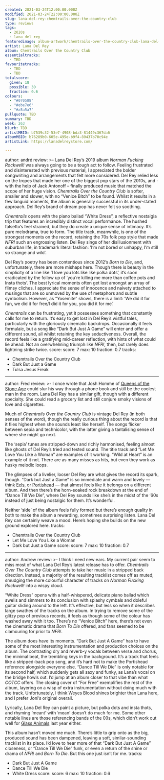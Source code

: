 ```yaml
---
created: 2021-03-24T12:00:00.000Z
modified: 2021-03-24T22:00:00.000Z
slug: lana-del-rey-chemtrails-over-the-country-club
type: reviews
tags:
  - 2020s
  - lana del rey
featuredimage: album-artwork/chemtrails-over-the-country-club-lana-del-rey.jpg
artist: Lana Del Rey
album: Chemtrails Over the Country Club
essentialtracks:
  - TBD
favouritetracks:
  - TBD
  - TBD
totalscore:
  given: 18
  possible: 30
  fraction: 0.6
colours:
  - "#070508"
  - "#ebe7e6"
  - "#a5a5a7"
pullquote: TBD
summary: TBD
week: 263
blurb: TBD
artistMBID: b7539c32-53e7-4908-bda3-81449c367da6
albumMBID: b76289b0-605e-495e-b9f4-80437b70c94e
artistLink: https://lanadelreystore.com/

---
```

author: andré
review: >-
  Lana Del Rey’s 2019 album _Norman Fucking Rockwell!_ was always going to be a tough act to follow. Feeling frustrated and disinterested with previous material, I appreciated the bolder songwriting and arrangements that felt more considered. Del Rey relied less on the tropes that made her one of the biggest pop stars of the 2010s, and - with the help of Jack Antonoff – finally produced music that matched the scope of her huge vision. _Chemtrails Over the Country Club_ is softer, smaller and slower, with no “Venice Bitch” to be found. Whilst it results in a few languid moments, the album is generally successful in its under-stated approach. Del Rey’s brand of dream pop has never felt so soothing.


  _Chemtrails_ opens with the piano ballad “White Dress”, a reflective nostalgia trip that features an incredibly distinct vocal performance. The hushed falsetto’s feel strained, but they do create a unique sense of intimacy. It’s pure melodrama, true to form. The title track, meanwhile, is one of the strongest moments on the record, retaining the 70s folk pop style that made _NFR!_ such an engrossing listen. Del Rey sings of her disillusionment with suburban life, in trademark literal fashion: ’I’m not bored or unhappy, I’m still so strange and wild’.


  Del Rey’s poetry has been contentious since 2012’s _Born to Die_, and, unfortunately, there are more mishaps here. Though there is beauty in the simplicity of a line like ’I love you lots like like polka dots’, it’s soon eradicated by the follow up of ’you’re killing me more than coffee pots and Insta thots’. The best lyrical moments often get lost amongst an array of flimsy cliches. I appreciate the sense of innocence and naivety attached to musings that are so unmoved by the use of metaphors and subtle symbolism. However, as “Yosemite” shows, there is a limit: ’We did it for fun, we did it for free/I did it for you, you did it for me’.


  _Chemtrails_ can be frustrating, yet it possesses something that constantly calls for me to return. It’s easy to get lost in Del Rey’s wistful tales, particularly with the gloriously cinematic backdrops. Occasionally it feels formulaic, but a song like “Dark But Just A Game” will enter and offer a different sound, all whilst retaining the key seductiveness. Overall, the record feels like a gratifying mid-career reflection, with hints of what could lie ahead. Not an overwhelming triumph like _NFR!_, then, but rarely does lightning strike twice.
score:
  score: 7
  max: 10
  fraction: 0.7
tracks:
  - Chemtrails Over the Country Club
  - Dark But Just a Game
  - Tulsa Jesus Freak

---
author: Fred
review: >-
  I once wrote that Josh Homme of [Queens of the Stone Age](/reviews/queens-of-the-stone-age-villains/) could slur his way through a phone book and still be the coolest man in the room. Lana Del Rey has a similar gift, though with a different specialty. She could read a grocery list and still conjure smoky visions of love and cigarettes.


  Much of _Chemtrails Over the Country Club_ is vintage Del Rey (in both senses of the word), though the really curious thing about the record is that it flies highest when she sounds least like herself. The songs flicker between sepia and technicolor, with the latter giving a tantalising sense of where she might go next.


  The ‘sepia’ tunes are stripped-down and richly harmonised, feeling almost like ghosts of Del Rey’s tried and tested sound. The title track and “Let Me Love You Like a Woman” are examples of it working. “Wild at Heart” is an example of it not. There are as many misses as hits, but even they work as husky melodic loops.


  The glimpses of a livelier, looser Del Rey are what gives the record its spark, though. “Dark but Just a Game” is so immediate and warm and lovely — think [Eels](/reviews/eels-daisies-of-the-galaxy/), or [Portishead](/reviews/portishead-dummy/) — that almost feels like it belongs on a different album. And then there’s the horn-soaked rock breakdown at the end of “Dance Till We Die”, where Del Rey sounds like she’s in the midst of the ‘60s instead of just being nostalgic for them. It’s wonderful.


  Neither ‘side’ of the album feels fully formed but there’s enough quality in both to make the album a rewarding, sometimes surprising listen. Lana Del Rey can certainly weave a mood. Here’s hoping she builds on the new ground explored here.
tracks:
  - Chemtrails Over the Country Club
  - Let Me Love You Like a Woman
  - Dark but Just a Game
score:
  score: 7
  max: 10
  fraction: 0.7

---
author: Andrew
review: >-
  I think I need new ears. My current pair seem to miss most of what Lana Del Rey’s latest release has to offer. _Chemtrails Over The Country Club_ attempts to take her music in a stripped back direction. Instead, a majority of the resulting tracklist comes off as muted, smudging the more colourful character of tracks on _Norman Fucking Rockwell!_ into a wispy cloud.


  “White Dress” opens with a half-whispered, delicate piano ballad which swells and simmers to its conclusion with splashy cymbals and doleful guitar sliding around to the left. It’s effective, but less so when it describes large swathes of the tracks on the album. In trying to remove some of the glitzy pop of previous records, it feels as though some of the colour has washed away with it too. There’s no “Venice Bitch” here, there’s not even the cinematic drama that _Born To Die_ offered, and fans seemed to be clamouring for prior to _NFR!_.


  The album does have its moments. “Dark But Just A Game” has to have some of the most interesting instrumentation and production choices on the album. The contrasting dry and reverb-y vocals between verse and chorus, the minimal beat, the trembling keys in the background. It’s a track that feels like a stripped-back pop song, and it’s hard not to make the Portishead reference alongside everyone else. “Dance Till We Die” is only notable for its second half, which suddenly gets all saxy and funky, as Lana’s vocal on the bridge howls out. I’d jump at an album closer to that vibe than what _COTCC_ offers. The closing cover of “For Free” exemplifies the rest of the album, layering on a wisp of extra instrumentation without doing much with the track. Unfortunately, I think Weyes Blood shines brighter than Lana here, and I prefer Joni’s original overall.


  Lyrically, Lana Del Rey can paint a picture, but polka dots and insta thots, and rhyming ’meant’ with ’mean’ doesn’t do much for me. Some other notable lines are those referencing bands of the 00s, which didn’t work out well for [Glass Animals](/reviews/glass-animals-dreamland) last year either.


  This album hasn’t moved me much. There’s little to grip onto as the big, produced sound has been dampened, leaving a soft, similar-sounding tracklist in its place. I’d love to hear more of that “Dark But Just A Game” closeness, or “Dance Till We Die” funk, or even a return of the shine or drama of _NFR!_ and _Born To Die_. But this one just isn’t for me.
tracks:
  - Dark But Just A Game
  - Dance Till We Die
  - White Dress
score:
  score: 6
  max: 10
  fraction: 0.6
